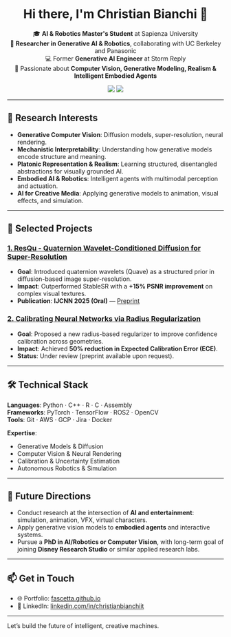 <h1 align="center">Hi there, I'm Christian Bianchi 👋</h1>

<p align="center">
  🎓 <b>AI & Robotics Master's Student</b> at Sapienza University<br>
  🧠 <b>Researcher in Generative AI & Robotics</b>, collaborating with UC Berkeley and Panasonic<br>
  💻 Former <b>Generative AI Engineer</b> at Storm Reply<br>
  🎥 Passionate about <b>Computer Vision, Generative Modeling, Realism & Intelligent Embodied Agents</b>
</p>

<p align="center">
  <a href="https://www.linkedin.com/in/christianbianchiit/"><img src="https://img.shields.io/badge/LinkedIn-Christian%20Bianchi-blue?style=flat-square&logo=linkedin"></a>
  <a href="https://fascetta.github.io/"><img src="https://img.shields.io/badge/Portfolio-fascetta.github.io-orange?style=flat-square&logo=github"></a>
</p>

---

## 🔭 Research Interests

- **Generative Computer Vision**: Diffusion models, super-resolution, neural rendering.
- **Mechanistic Interpretability**: Understanding how generative models encode structure and meaning.
- **Platonic Representation & Realism**: Learning structured, disentangled abstractions for visually grounded AI.
- **Embodied AI & Robotics**: Intelligent agents with multimodal perception and actuation.
- **AI for Creative Media**: Applying generative models to animation, visual effects, and simulation.

---

## 🌟 Selected Projects

### [1. ResQu - Quaternion Wavelet-Conditioned Diffusion for Super-Resolution](https://github.com/Fascetta/ResQu)
- **Goal**: Introduced quaternion wavelets (Quave) as a structured prior in diffusion-based image super-resolution.
- **Impact**: Outperformed StableSR with a **+15% PSNR improvement** on complex visual textures.
- **Publication**: **IJCNN 2025 (Oral)** — [Preprint](https://arxiv.org/abs/2505.00334)

### [2. Calibrating Neural Networks via Radius Regularization](https://github.com/Fascetta/CPHNN)
- **Goal**: Proposed a new radius-based regularizer to improve confidence calibration across geometries.
- **Impact**: Achieved **50% reduction in Expected Calibration Error (ECE)**.
- **Status**: Under review (preprint available upon request).

---

## 🛠️ Technical Stack

**Languages**: Python · C++ · R · C · Assembly  
**Frameworks**: PyTorch · TensorFlow · ROS2 · OpenCV  
**Tools**: Git · AWS · GCP · Jira · Docker  

**Expertise**:
- Generative Models & Diffusion
- Computer Vision & Neural Rendering
- Calibration & Uncertainty Estimation
- Autonomous Robotics & Simulation

---

## 🎯 Future Directions

- Conduct research at the intersection of **AI and entertainment**: simulation, animation, VFX, virtual characters.
- Apply generative vision models to **embodied agents** and interactive systems.
- Pursue a **PhD in AI/Robotics or Computer Vision**, with long-term goal of joining **Disney Research Studio** or similar applied research labs.

---

## 📫 Get in Touch

- 🌐 Portfolio: [fascetta.github.io](https://fascetta.github.io)
- 🔗 LinkedIn: [linkedin.com/in/christianbianchiit](https://www.linkedin.com/in/christianbianchiit)

---

Let’s build the future of intelligent, creative machines.
